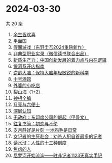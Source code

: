 # 2024-03-30

共 20 条

<!-- BEGIN WEREAD -->
<!-- 最后更新时间 2024-03-30 01:01:00 +0800 -->
1. [余生皆欢喜](https://weread.qq.com/web/bookDetail/2fc32ac0813ab8a55g015afe)
1. [平面国](https://weread.qq.com/web/bookDetail/215328407200f6f9215a612)
1. [假面游戏（东野圭吾2024重磅新作）](https://weread.qq.com/web/bookDetail/c7c32290813ab8a38g016ddc)
1. [非典型职业实录（微信读书联合出品）](https://weread.qq.com/web/bookDetail/16732b90813ab8a30g013885)
1. [新质生产力：中国创新发展的着力点与内在逻辑](https://weread.qq.com/web/bookDetail/94c32d90813ab8a69g015f27)
1. [银河系开店指南](https://weread.qq.com/web/bookDetail/aa132320813ab8a52g017310)
1. [逆龄大脑：保持大脑年轻敏锐的新科学](https://weread.qq.com/web/bookDetail/41c32a10729e73e141caad9)
1. [十号酒馆](https://weread.qq.com/web/bookDetail/a9632400813ab8a40g019fc3)
1. [外婆的小吃店](https://weread.qq.com/web/bookDetail/d7032720813ab89dag0115ab)
1. [裂山海（1+2）](https://weread.qq.com/web/bookDetail/75332270813ab827eg017439)
1. [神相全编](https://weread.qq.com/web/bookDetail/f2232520813ab8481g01512b)
1. [月亮与六便士](https://weread.qq.com/web/bookDetail/12c32b9071a0f63912c88de)
1. [深层认知](https://weread.qq.com/web/bookDetail/04132af071dd12ef041c829)
1. [无政府：东印度公司的崛起（甲骨文）](https://weread.qq.com/web/bookDetail/28e32ff0813ab878cg0114d8)
1. [往复书简：初恋与不伦](https://weread.qq.com/web/bookDetail/4d6325c0813ab67dag011461)
1. [岁月静好是片刻 一地鸡毛是日常](https://weread.qq.com/web/bookDetail/65532e50813ab8a1eg018365)
1. [女记者的生死赴会：劝杀人犯自首最多的记者](https://weread.qq.com/web/bookDetail/56c328f0813ab8a10g018d12)
1. [读水浒：人性的十三种刻度](https://weread.qq.com/web/bookDetail/9f432800728dd5a09f4d4f3)
1. [焦虑的人](https://weread.qq.com/web/bookDetail/5c432bf0726d70995c4f25f)
1. [尼罗河开始流淌——驻非记者1123天真实手记](https://weread.qq.com/web/bookDetail/d32322f0813ab8a3cg016908)
<!-- END WEREAD -->